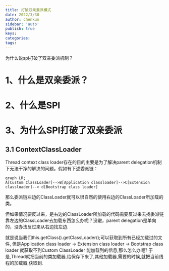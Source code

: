 ```yaml
---
title: 打破双亲委派模式
date: 2022/3/30
author: chenkun
sidebar: 'auto'
publish: true
keys:
categories:
tags:
---
```

为什么说spi打破了双亲委派机制？
<!--more-->
# 1、什么是双亲委派？
# 2、什么是SPI
# 3、为什么SPI打破了双亲委派
## 3.1 ContextClassLoader
Thread context class loader存在的目的主要是为了解决parent delegation机制下无法干净的解决的问题。假如有下述委派链：



```mermaid
graph LR;
A[Custom ClassLoader]-->B[Application classloader]-->C[Extension classloader]--> d[Bootstrap class loader]
```


那么委派链左边的ClassLoader就可以很自然的使用右边的ClassLoader所加载的类。

但如果情况要反过来，是右边的ClassLoader所加载的代码需要反过来去找委派链靠左边的ClassLoader去加载东西怎么办呢？没辙，parent delegation是单向的，没办法反过来从右边找左边.

就是说当我们this.getClass().getClassLoader();可以获取到所有已经加载过的文件,
但是Application class loader -> Extension class loader -> Bootstrap class loader 就获取不到Custom ClassLoader 能加载到的信息,那么怎么办呢? 于是,Thread就把当前的类加载器,给保存下来了,其他加载器,需要的时候,就把当前线程的加载器,获取到.
